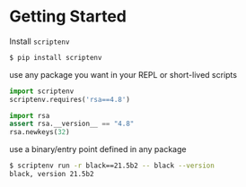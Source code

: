 # Getting Started

Install `scriptenv`
```bash
$ pip install scriptenv
```

use any package you want in your REPL or short-lived scripts
```python
import scriptenv
scriptenv.requires('rsa==4.8')

import rsa
assert rsa.__version__ == "4.8"
rsa.newkeys(32)
```

use a binary/entry point defined in any package
```bash
$ scriptenv run -r black==21.5b2 -- black --version
black, version 21.5b2
```